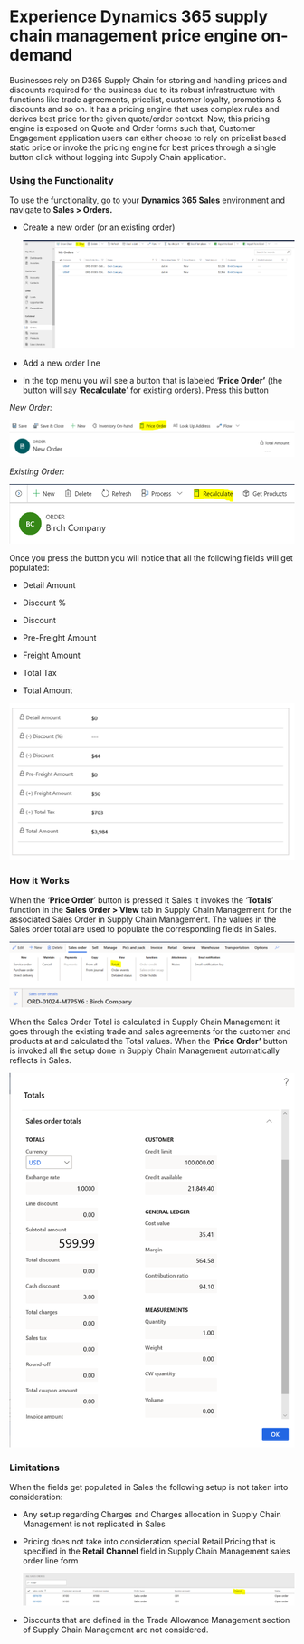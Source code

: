 # Experience Dynamics 365 supply chain management price engine on-demand

Businesses rely on D365 Supply Chain for storing and handling prices and discounts required for the business due to its robust infrastructure with functions like trade agreements, pricelist, customer loyalty, promotions & discounts and so on. It has a pricing engine that uses complex rules and derives best price for the given quote/order context. Now, this pricing engine is exposed on Quote  and Order forms such that, Customer Engagement application users can either choose to rely on pricelist based static price or invoke the pricing engine for best prices through a single button click without logging into Supply Chain application.

### Using the Functionality

To use the functionality, go to your **Dynamics 365 Sales** environment and
navigate to **Sales \> Orders.**

-   Create a new order (or an existing order)

    ![](media/840668cc7e182b1c815bbd44764f073d.png)

-   Add a new order line

-   In the top menu you will see a button that is labeled ‘**Price Order’** (the
    button will say ‘**Recalculate**’ for existing orders). Press this button

*New Order:*

![](media/6a8d5d4fed99cbfce361ae22260f4ac9.png)

*Existing Order:*

![](media/48165aed5b8ea26ea275f1ed4a630d86.png)

Once you press the button you will notice that all the following fields will get
populated:

-   Detail Amount

-   Discount %

-   Discount

-   Pre-Freight Amount

-   Freight Amount

-   Total Tax

-   Total Amount

![](media/54ba2181f5f1a9e0e9ca0c4ab7c33919.png)

### How it Works

When the ‘**Price Order**’ button is pressed it Sales it invokes the
‘**Totals**’ function in the **Sales Order \> View** tab in Supply Chain
Management for the associated Sales Order in Supply Chain Management. The values
in the Sales order total are used to populate the corresponding fields in Sales.

![](media/250fa66b73cd7ef690493902a89c0053.png)

When the Sales Order Total is calculated in Supply Chain Management it goes
through the existing trade and sales agreements for the customer and products at
and calculated the Total values. When the ‘**Price Order’** button is invoked
all the setup done in Supply Chain Management automatically reflects in Sales.

![](media/90dbfe0a3aa6f0d6f5731d5c28eca2a7.png)

### Limitations

When the fields get populated in Sales the following setup is not taken into
consideration:

-   Any setup regarding Charges and Charges allocation in Supply Chain
    Management is not replicated in Sales

-   Pricing does not take into consideration special Retail Pricing that is
    specified in the **Retail Channel** field in Supply Chain Management sales
    order line form

    ![](media/d6f3e209db328d25791585db69deb457.png)

-   Discounts that are defined in the Trade Allowance Management section of
    Supply Chain Management are not considered.

